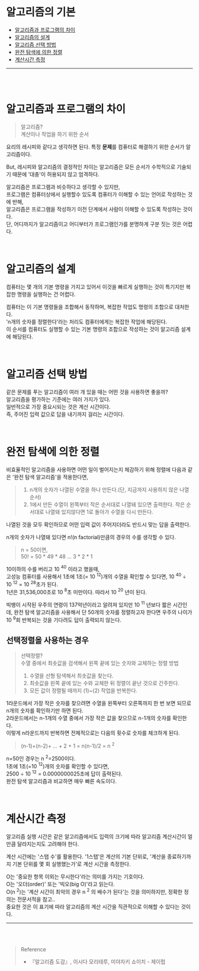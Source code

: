 # 알고리즘의 기본

- [알고리즘과 프로그램의 차이](#알고리즘과-프로그램의-차이)
- [알고리즘의 설계](#알고리즘의-설계)
- [알고리즘 선택 방법](#알고리즘-선택-방법)
- [완전 탐색에 의한 정렬](#완전-탐색에-의한-정렬)
- [계산시간 측정](#계산시간-측정)

---

<br>
<br>

# 알고리즘과 프로그램의 차이
> 알고리즘?   
> 계산이나 작업을 하기 위한 순서

요리의 레시피와 같다고 생각하면 된다.
특정 **문제**를 컴퓨터로 해결하기 위한 순서가 알고리즘이다.

But, 레시피와 알고리즘의 결정적인 차이는 알고리즘은 모든 순서가 수학적으로 기술되기 때문에 '대충'이 허용되지 않고 엄격하다.

알고리즘은 프로그램과 비슷하다고 생각할 수 있지만,  
프로그램은 컴퓨터상에서 실행할수 있도록 컴퓨터가 이해할 수 있는 언어로 작성하는 것에 반해,  
알고리즘은 프로그램을 작성하기 이전 단계에서 사람이 이해할 수 있도록 작성하는 것이다.  
단, 어디까지가 알고리즘이고 어디부터가 프로그램인가를 분명하게 구분 짓는 것은 어렵다.  

<br>

# 알고리즘의 설계

컴퓨터는 몇 개의 기본 명령을 가지고 있어서 이것을 빠르게 실행하는 것이 특기지만 복잡한 명령을 실행하는 건 어렵다.

컴퓨터는 이 기본 명령들을 조합해서 동작하며, 복잡한 작업도 명령의 조합으로 대처한다.  
'n개의 숫자를 정렬한다'라는 처리도 컴퓨터에게는 복잡한 작업에 해당된다.  
이 순서를 컴퓨터도 실행할 수 있는 기본 명령의 조합으로 작성하는 것이 알고리즘 설계에 해당된다.  

<br>

# 알고리즘 선택 방법

같은 문제를 푸는 알고리즘이 여러 개 있을 때는 어떤 것을 사용하면 좋을까?  
알고리즘을 평가하는 기준에는 여러 가지가 있다.  
일반적으로 가장 중요시되는 것은 계산 시간이다.   
즉, 주어진 입력 값으로 답을 내기까지 걸리는 시간이다.  

<br>

# 완전 탐색에 의한 정렬

비효율적인 알고리즘을 사용하면 어떤 일이 벌어지는지 체감하기 위해 정렬에 다음과 같은 '완전 탐색 알고리즘'을 적용한다면,  

> 1. n개의 숫자가 나열된 수열을 하나 만든다.(단, 지금까지 사용하지 않은 나열 순서)  
> 2. 1에서 만든 수열이 왼쪽부터 작은 순서대로 나열돼 있으면 출력한다. 작은 순서대로 나열돼 있지않다면 1로 돌아가 수열을 다시 만든다.

나열된 것을 모두 확인하므로 어떤 입력 값이 주어지더라도 반드시 맞는 답을 출력한다.

n개의 숫자가 나열돼 있다면 n!(n factorial)만큼의 경우의 수를 생각할 수 있다.
> n = 50이면,  
> 50! = 50 * 49 * 48 ... 3 * 2 * 1

10이하의 수를 버리고 10 $^{40}$ 이라고 했을때,  
고성능 컴퓨터를 사용해서 1초에 1조(= 10 $^{12}$)개의 수열을 확인할 수 있다면, 10 $^{40}$ ÷ 10 $^{12}$ = 10 $^{28}$초가 된다.  
1년은 31,536,000초로 10 $^8$초 미만이다. 따라서 10 $^{20}$ 년이 된다.  

빅뱅이 시작된 우주의 연령이 137억년이라고 알려져 있지만 10 $^{11}$ 년보다 짧은 시간인데, 완전 탐색 알고리즘을 사용해서 단 50개의 숫자를 정렬하고자 한다면 우주의 나이가 10 $^9$회 반복되는 것을 기다려도 답이 출력되지 않는다.

## 선택정렬을 사용하는 경우

> 선택정렬?  
> 수열 중에서 최솟값을 검색해서 왼쪽 끝에 있는 숫자와 교체하는 정렬 방법
>
>1. 수열을 선형 탐색해서 최솟값을 찾는다.
>2. 최솟값을 왼쪽 끝에 있는 수와 교체한 뒤 정렬이 끝난 것으로 간주한다.
>3. 모든 값이 정렬될 때까지 (1)~(2) 작업을 반복한다.

1라운드에서 가장 작은 숫자를 찾으려면 수열을 왼쪽부터 오른쪽까지 한 번 보면 되므로 n개의 숫자를 확인하기만 하면 된다.   
2라운드에서는 n-1개의 수열 중에서 가장 작은 값을 찾으므로 n-1개의 숫자를 확인한다.  
이렇게 n라운드까지 반복하면 전체적으로는 다음의 횟수로 숫자를 체크하게 된다.  

>(n-1)+(n-2)+ … + 2 + 1 = n(n-1)/2 = n $^2$

n=50인 경우는 n $^2$=2500이다.  
1초에 1조(=10 $^{12}$)개의 숫자를 확인할 수 있다면,  
2500 ÷ 10 $^{12}$ = 0.0000000025초에 답이 출력된다.  
완전 탐색 알고리즘과 비교하면 매우 빠른 속도이다.  

<br>

# 계산시간 측정

알고리즘 실행 시간은 같은 알고리즘에서도 입력의 크기에 따라 알고리즘 계산시간이 얼만큼 달라지는지도 고려해야 한다.

계산 시간에는 '스탭 수'를 활용한다. '1스탭'은 계산의 기본 단위로, '계산을 종료하기까지 기본 단위를 몇 회 실행했는가'로 계산 시간을 측정한다.

O는 '중요한 항목 이외는 무시한다'라는 의미를 가지는 기호이다.  
O는 '오더(order)' 또는 '빅오(big O)'라고 읽는다.  
O(n $^2$)는 '계산 시간이 최악의 경우 n $^2$ 의 배수가 된다'는 것을 의미하지만, 정확한 정의는 전문서적을 참고..  
중요한 것은 이 표기에 따라 알고리즘의 계산 시간을 직관적으로 이해할 수 있다는 것이다.  

---

<br>
<br>

> Reference
> - 『알고리즘 도감』, 이시다 모리테루, 미야자키 쇼이치 - 제이펍




